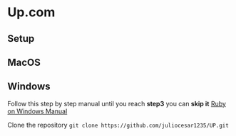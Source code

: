 # Up.com

## Setup

## MacOS


## Windows

Follow this step by step manual until you reach **step3** you can **skip it**
[Ruby on Windows Manual](https://www.digitalocean.com/community/tutorials/how-to-install-ruby-and-set-up-a-local-programming-environment-on-windows-10)

Clone the repository
`git clone https://github.com/juliocesar1235/UP.git`
